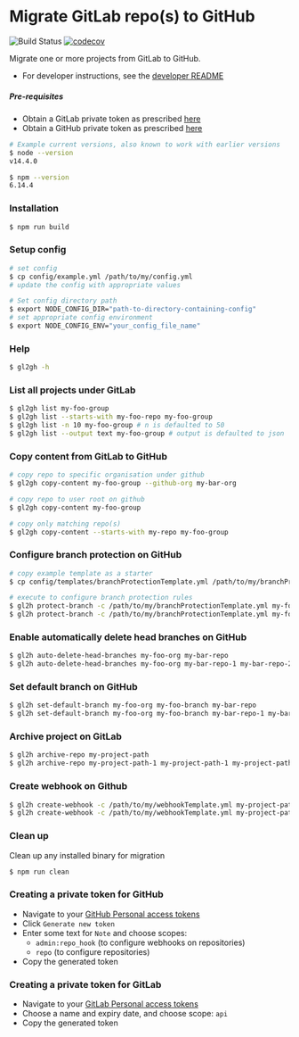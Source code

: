 # Migrate GitLab repo(s) to GitHub

![Build Status](https://github.com/aditya-mittal/gl2gh/workflows/build/badge.svg)
[![codecov](https://codecov.io/gh/aditya-mittal/gl2gh/branch/master/graph/badge.svg)](https://codecov.io/gh/aditya-mittal/gl2gh)

Migrate one or more projects from GitLab to GitHub. 
- For developer instructions, see the [developer README](DEVELOP.md)

##### Pre-requisites

- Obtain a GitLab private token as prescribed [here](./README.md#creating-a-private-token-for-gitlab)
- Obtain a GitHub private token as prescribed [here](./README.md#creating-a-private-token-for-github)

```bash
# Example current versions, also known to work with earlier versions
$ node --version
v14.4.0

$ npm --version
6.14.4
```

### Installation

```bash
$ npm run build
```

### Setup config

```bash
# set config
$ cp config/example.yml /path/to/my/config.yml
# update the config with appropriate values

# Set config directory path
$ export NODE_CONFIG_DIR="path-to-directory-containing-config"
# set appropriate config environment
$ export NODE_CONFIG_ENV="your_config_file_name"
```

### Help

```bash
$ gl2gh -h
```

### List all projects under GitLab

```bash
$ gl2gh list my-foo-group
$ gl2gh list --starts-with my-foo-repo my-foo-group
$ gl2gh list -n 10 my-foo-group # n is defaulted to 50
$ gl2gh list --output text my-foo-group # output is defaulted to json
```

### Copy content from GitLab to GitHub

```bash
# copy repo to specific organisation under github
$ gl2gh copy-content my-foo-group --github-org my-bar-org

# copy repo to user root on github
$ gl2gh copy-content my-foo-group

# copy only matching repo(s)
$ gl2gh copy-content --starts-with my-repo my-foo-group
```

### Configure branch protection on GitHub

```bash
# copy example template as a starter
$ cp config/templates/branchProtectionTemplate.yml /path/to/my/branchProtectionTemplate.yml

# execute to configure branch protection rules
$ gl2h protect-branch -c /path/to/my/branchProtectionTemplate.yml my-foo-org my-foo-branch my-bar-repo 
$ gl2h protect-branch -c /path/to/my/branchProtectionTemplate.yml my-foo-org my-foo-branch my-bar-repo-1 my-bar-repo-2 ... 
```

### Enable automatically delete head branches on GitHub  

```bash
$ gl2h auto-delete-head-branches my-foo-org my-bar-repo
$ gl2h auto-delete-head-branches my-foo-org my-bar-repo-1 my-bar-repo-2 ...
```

### Set default branch on GitHub

```bash
$ gl2h set-default-branch my-foo-org my-foo-branch my-bar-repo
$ gl2h set-default-branch my-foo-org my-foo-branch my-bar-repo-1 my-bar-repo-2
```

### Archive project on GitLab

```bash
$ gl2h archive-repo my-project-path
$ gl2h archive-repo my-project-path-1 my-project-path-1 my-project-path-2 ...  
```

### Create webhook on Github

```bash
$ gl2h create-webhook -c /path/to/my/webhookTemplate.yml my-project-path
$ gl2h create-webhook -c /path/to/my/webhookTemplate.yml my-project-path-1 my-project-path-2 ...  
```

### Clean up

Clean up any installed binary for migration

```bash
$ npm run clean
```

### Creating a private token for GitHub
- Navigate to your [GitHub Personal access tokens](https://github.com/settings/tokens)
- Click `Generate new token`
- Enter some text for `Note` and choose scopes: 
  - `admin:repo_hook` (to configure webhooks on repositories)
  - `repo` (to configure repositories)
- Copy the generated token

### Creating a private token for GitLab
- Navigate to your [GitLab Personal access tokens](https://gitlab.com/profile/personal_access_tokens)
- Choose a name and expiry date, and choose scope: `api`
- Copy the generated token